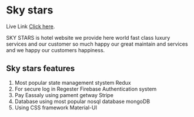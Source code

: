 # Sky stars

Live Link [Click here](https://sky-starts-hotel.web.app/).

SKY STARS is hotel website we provide here world fast class luxury services and our customer so much happy our great maintain and services and we happy our customers happiness.

## Sky stars features

1. Most popular state management stystem Redux 
2. For secure log in Regester Firebase Authentication system 
3. Pay Eassaly using pament getway Stripe
4. Database using most popular nosql database mongoDB
5. Using CSS framework Material-UI
